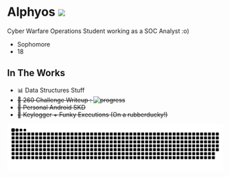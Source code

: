 # Alphyos ![](https://komarev.com/ghpvc/?username=alphyos&color=ff88bf)
Cyber Warfare Operations Student working as a SOC Analyst :o)
- Sophomore
- 18

## In The Works
- 📊 Data Structures Stuff
- ~~🥇 260 Challenge Writeup : ![progress](https://progress-bar.dev/260/?scale=258&title=Uploaded:&suffix=/258&color=ff88bf)~~
- ~~📱 Personal Android SKD~~
- ~~🌲 Keylogger + Funky Executions (On a rubberducky!)~~
<picture>
  <source media="(prefers-color-scheme: dark)" srcset="https://raw.githubusercontent.com/alphyos/alphyos/output/github-contribution-grid-snake-dark.svg">
  <source media="(prefers-color-scheme: light)" srcset="https://raw.githubusercontent.com/alphyos/alphyos/output/github-contribution-grid-snake.svg">
  <img alt="github contribution grid snake animation" src="https://raw.githubusercontent.com/platane/platane/output/github-contribution-grid-snake.svg">
</picture>

<!--- Because rn this is too big and ugly and i like the snake
<a>
  <img align="center" src="https://github-readme-stats.vercel.app/api?username=alphyos&show_icons=true&theme=omni&rank_icon=github&include_all_commit=true"/>
</a>
--->
